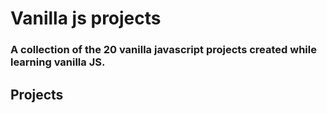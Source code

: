 # Vanilla js projects

### A collection of the 20 vanilla javascript projects created while learning vanilla JS.

## Projects
